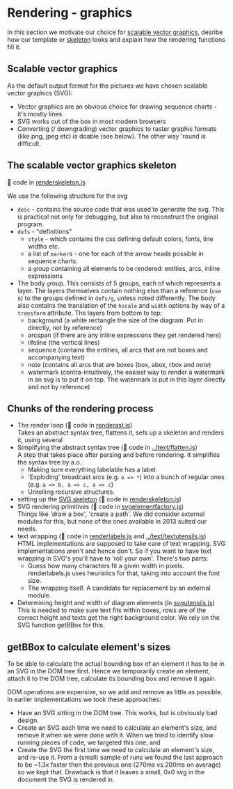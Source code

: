 # Rendering - graphics
In this section we motivate our choice for
[scalable vector graphics](#scalable-vector-graphics), desribe how
our template or [skeleton](#the-scalable-vector-graphics-skeleton) looks and
explain how the rendering functions fill it.

## Scalable vector graphics
As the default output format for the pictures we have chosen scalable
vector graphics (SVG):
- Vector graphics are an obvious choice for drawing sequence charts - it's
  mostly lines
- SVG works out of the box in most modern browsers
- Converting (/ downgrading) vector graphics to raster graphic
  formats (like png, jpeg etc) is doable (see below). The other way 'round is
  difficult.

## The scalable vector graphics skeleton
:page_with_curl: code in [renderskeleton.js](renderskeleton.js)

We use the following structure for the svg

- `desc` - contains the source code that was used to generate the svg.
   This is practical not only for debugging, but also to reconstruct the
   original program.
- `defs` - "definitions"
    - `style` - which contains the css defining default colors, fonts,
      line widths etc.
    - a list of `marker`s - one for each of the arrow heads possible
      in sequence charts.
    - a `g`roup containing all elements to be rendered: entities,
      arcs, inline expressions
- The body `g`roup. This consists of 5 groups, each of which
  represents a layer. The layers themselves contain nothing else than
  a reference (`use` s) to the groups defined in `defs/g`,
  unless noted differently. The body also contains the translation
  of the `hscale` and `width` options by way of a `transform`
  attribute. The layers from bottom to top:
    - background (a white rectangle the size of the diagram. Put in
      directly, not by reference)
    - arcspan (if there are any inline expressions they get rendered here)
    - lifeline (the vertical lines)
    - sequence (contains the entities, all arcs that are not boxes and
      accompanying text)
    - note (contains all arcs that are boxes (box, abox, rbox and _note_)
    - watermark (contra-intuitively, the easiest way to render a
      watermark in an svg is to put it on top. The watermark is put
      in this layer directly and not by reference)

## Chunks of the rendering process

- The render loop (:page_with_curl: code in [renderast.js](renderast.js))    
  Takes an abstract syntax tree, flattens it, sets up a skeleton and renders
  it, using several
- Simplifying the abstract syntax tree (:page_with_curl: code in
  [../text/flatten.js](../text/flatten.js))    
  A step that takes place after parsing and before rendering.
  It simplifies the syntax tree by a.o.
  - Making sure everything labelable has a label.
  - 'Exploding' broadcast arcs (e.g. `a => *`) into a bunch of regular ones
     (e.g. `a => b, a => c, a => c`)
  - Unrolling recursive structures.
- setting up the [SVG skeleton](#the-scalable-vector-graphics-skeleton)
  (:page_with_curl: code in [renderskeleton.js](renderskeleton.js))    
- SVG rendering primitives (:page_with_curl: code in
  [svgelementfactory.js](svgelementfactory.js))    
  Things like 'draw a box', 'create a path'. We did consider external modules
  for this, but none of the ones available in 2013 suited our needs.
- text wrapping (:page_with_curl: code in [renderlabels.js](renderlabels.js) and
  [../text/textutensils.js](../text/textutensils.js))    
  HTML implementations are supposed to take care of text wrapping. SVG
  implementations aren't and hence don't. So if you want to have text wrapping
  in SVG's you'll have to 'roll your own'. There's two parts:
  - Guess how many characters fit a given width in pixels. renderlabels.js uses
    heuristics for that, taking into account the font size.
  - The wrapping itself. A candidate for replacement by an external module.
- Determining height and width of diagram elements (in [svgutensils.js](svgutensils.js))    
  This is needed to make sure text fits within boxes, rows are of the
  correct height and texts get the right background color. We rely on the
  SVG function getBBox for this.

## getBBox to calculate element's sizes
To be able to calculate the actual bounding box of an element it has
to be in an SVG in the DOM tree first. Hence we temporarily create an element,
attach it to the DOM tree, calculate its bounding box and remove it again.

DOM operations are expensive, so we add and remove as little as possible. In
earlier implementations we took these approaches:
- Have an SVG sitting in the DOM tree. This works, but is obviously bad design.
- Create an SVG each time we need to calculate an element's size, and remove
  it when we were done with it. When we tried to identify slow running pieces
  of code, we targeted this one, and
- Create the SVG the first time we need to calculate an element's size,
  and re-use it. From a (small) sample of runs we found the last approach to be
  ~1.3x faster then the previous one (270ms vs 200ms on average) so we kept
  that. Drawback is that it leaves a small, 0x0 svg in the document the SVG
  is rendered in.
